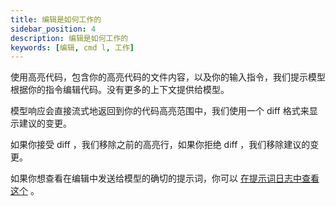 ```yaml
---
title: 编辑是如何工作的
sidebar_position: 4
description: 编辑是如何工作的
keywords: [编辑, cmd l, 工作]
---
```


使用高亮代码，包含你的高亮代码的文件内容，以及你的输入指令，我们提示模型根据你的指令编辑代码。没有更多的上下文提供给模型。

模型响应会直接流式地返回到你的代码高亮范围中，我们使用一个 diff 格式来显示建议的变更。

如果你接受 diff ，我们移除之前的高亮行，如果你拒绝 diff ，我们移除建议的变更。

如果你想查看在编辑中发送给模型的确切的提示词，你可以 [在提示词日志中查看这个](../troubleshooting.mdx#检查日志) 。
